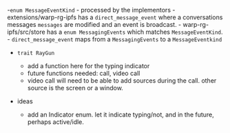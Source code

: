 -`enum MessageEventKind`
    -  processed by the implementors
    - extensions/warp-rg-ipfs has a `direct_message_event` where a conversations messages `messages` are modified and an event is broadcast. 
    - warp-rg-ipfs/src/store has a `enum MessagingEvents` which matches `MessageEventKind`. 
    - `direct_message_event` maps from a `MessagingEvents` to a `MessageEventkind`

- `trait RayGun`
    - add a function here for the typing indicator
    - future functions needed: call, video call
    - video call will need to be able to add sources during the call. other source is the screen or a window. 

- ideas
    - add an Indicator enum. let it indicate typing/not, and in the future, perhaps active/idle. 